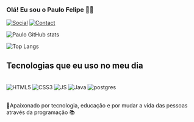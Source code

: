 ### Olá! Eu sou o Paulo Felipe 👋🏼

[![Social](https://img.shields.io/badge/LinkedIn-0077B5?style=for-the-badge&logo=linkedin&logoColor=white
)](https://www.linkedin.com/in/paulo-felip/)
[![Contact](https://img.shields.io/badge/WhatsApp-25D366?style=for-the-badge&logo=whatsapp&logoColor=white
)](https://wa.me/11985652608)

![Paulo GitHub stats](https://github-readme-stats.vercel.app/api?username=paulo227&show_icons=true&theme=radical)

![Top Langs](https://github-readme-stats.vercel.app/api/top-langs/?username=paulo227&size_weight=0.5&count_weight=0.5)

## Tecnologias que eu uso no meu dia

<div style= "display: inline_block"><br/>
    <img align="center" alt="HTML5" src="https://img.shields.io/badge/HTML5-E34F26?style=for-the-badge&logo=html5&logoColor=white">
    <img align="center" alt="CSS3" src="https://img.shields.io/badge/CSS3-1572B6?style=for-the-badge&logo=css3&logoColor=white">
    <img align="center" alt="JS" src="https://img.shields.io/badge/JavaScript-323330?style=for-the-badge&logo=javascript&logoColor=F7DF1E">
    <img align="center" alt="Java" src="https://img.shields.io/badge/Java-ED8B00?style=for-the-badge&logo=openjdk&logoColor=white">
    <img align="center" alt="postgres" src="https://img.shields.io/badge/PostgreSQL-316192?style=for-the-badge&logo=postgresql&logoColor=white">
</div><br/>

🥰Apaixonado por tecnologia, educação e por mudar a vida das pessoas através da programação 📚

